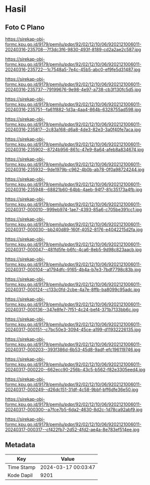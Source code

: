 # Hasil

## Foto C Plano

https://sirekap-obj-formc.kpu.go.id/9179/pemilu/pdpr/92/02/12/10/06/9202121006011-20240316-235708--7f3dc3f6-9830-493f-8189-cd2a2ae2c587.jpg

https://sirekap-obj-formc.kpu.go.id/9179/pemilu/pdpr/92/02/12/10/06/9202121006011-20240316-235722--1c7548a5-7e4c-45b5-abc0-ef9fe5d31487.jpg

https://sirekap-obj-formc.kpu.go.id/9179/pemilu/pdpr/92/02/12/10/06/9202121006011-20240316-235737--79199676-9e98-4e97-a738-cb3f130fc5d5.jpg

https://sirekap-obj-formc.kpu.go.id/9179/pemilu/pdpr/92/02/12/10/06/9202121006011-20240316-235751--fa61f882-1d3a-4aa4-864b-6328755ad598.jpg

https://sirekap-obj-formc.kpu.go.id/9179/pemilu/pdpr/92/02/12/10/06/9202121006011-20240316-235817--2c83a168-d6a8-4de3-82e3-3a0f40fe7aca.jpg

https://sirekap-obj-formc.kpu.go.id/9179/pemilu/pdpr/92/02/12/10/06/9202121006011-20240316-235902--8724b956-861c-47e9-8a64-afeb8a834674.jpg

https://sirekap-obj-formc.kpu.go.id/9179/pemilu/pdpr/92/02/12/10/06/9202121006011-20240316-235932--9de1979b-c962-4b0b-ab78-0f0a98724244.jpg

https://sirekap-obj-formc.kpu.go.id/9179/pemilu/pdpr/92/02/12/10/06/9202121006011-20240316-235948--68821b60-64bb-4aeb-94f7-81c35173a4fb.jpg

https://sirekap-obj-formc.kpu.go.id/9179/pemilu/pdpr/92/02/12/10/06/9202121006011-20240317-000010--999eb974-1ae7-4393-85a6-c705be391cc1.jpg

https://sirekap-obj-formc.kpu.go.id/9179/pemilu/pdpr/92/02/12/10/06/9202121006011-20240317-000030--bb240d89-160f-4052-8176-e4042215d2fa.jpg

https://sirekap-obj-formc.kpu.go.id/9179/pemilu/pdpr/92/02/12/10/06/9202121006011-20240317-000047--481fd5fe-b6fc-4ca6-8eb5-9d98c823aacb.jpg

https://sirekap-obj-formc.kpu.go.id/9179/pemilu/pdpr/92/02/12/10/06/9202121006011-20240317-000104--a1794dfc-9165-4b4a-b7e3-7bdf7798c83b.jpg

https://sirekap-obj-formc.kpu.go.id/9179/pemilu/pdpr/92/02/12/10/06/9202121006011-20240317-000124--c133c0fd-2cbe-4a7e-8ffb-ba8099c95adc.jpg

https://sirekap-obj-formc.kpu.go.id/9179/pemilu/pdpr/92/02/12/10/06/9202121006011-20240317-000136--347e8fe7-7f51-4c24-bef4-371b7133bb6c.jpg

https://sirekap-obj-formc.kpu.go.id/9179/pemilu/pdpr/92/02/12/10/06/9202121006011-20240317-000151--c7bc50e3-3094-45ce-a199-d11932226135.jpg

https://sirekap-obj-formc.kpu.go.id/9179/pemilu/pdpr/92/02/12/10/06/9202121006011-20240317-000203--393f386d-6b53-45d8-9adf-efc196119746.jpg

https://sirekap-obj-formc.kpu.go.id/9179/pemilu/pdpr/92/02/12/10/06/9202121006011-20240317-000220--662ecc90-256b-43c5-b562-f82e3305eed4.jpg

https://sirekap-obj-formc.kpu.go.id/9179/pemilu/pdpr/92/02/12/10/06/9202121006011-20240317-000249--d26dc151-31df-4c58-9bbf-bff6dfe36e50.jpg

https://sirekap-obj-formc.kpu.go.id/9179/pemilu/pdpr/92/02/12/10/06/9202121006011-20240317-000300--a7fce7b5-6da2-4630-8d2c-1d78ca92abf9.jpg

https://sirekap-obj-formc.kpu.go.id/9179/pemilu/pdpr/92/02/12/10/06/9202121006011-20240317-000317--cf422fb7-2d52-4fd2-ae4a-8e783ef514ee.jpg


## Metadata

| Key        | Value               |
| ---------- | ------------------- |
| Time Stamp | 2024-03-17 00:03:47 |
| Kode Dapil | 9201                |



